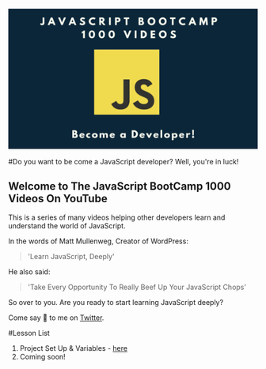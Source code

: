 ![JavaScript BootCamp 1000 Videos](https://github.com/benjaminthedev/JavaScript-BootCamp-1000-Videos-YouTube/blob/master/JavaScript-BootCamp.png)

#Do you want to be come a JavaScript developer? Well, you're in luck!
## Welcome to The JavaScript BootCamp 1000 Videos On YouTube

This is a series of many videos helping other developers learn and understand the world of JavaScript.

In the words of Matt Mullenweg, Creator of WordPress:

> 'Learn JavaScript, Deeply'

He also said:

> 'Take Every Opportunity To Really Beef Up Your JavaScript Chops'

So over to you. Are you ready to start learning JavaScript deeply?

Come say :wave: to me on [Twitter](https://twitter.com/benjaminthedev).


#Lesson List

1. Project Set Up & Variables - [here](https://youtu.be/A2wgdCXZ62w)
2. Coming soon!








